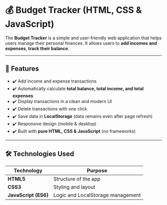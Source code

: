 # 💰 Budget Tracker (HTML, CSS & JavaScript)

The **Budget Tracker** is a simple and user-friendly web application that helps users manage their personal finances. It allows users to **add incomes and expenses**, **track their balance**.

---

## 🚀 Features

- ✔️ Add income and expense transactions  
- ✔️ Automatically calculate **total balance, total income, and total expenses**  
- ✔️ Display transactions in a clean and modern UI  
- ✔️ Delete transactions with one click  
- ✔️ Save data in **LocalStorage** (data remains even after page refresh)  
- ✔️ Responsive design (mobile & desktop)  
- ✔️ Built with **pure HTML, CSS & JavaScript** (no frameworks)

---

## 🛠️ Technologies Used

| Technology | Purpose |
|------------|---------|
| **HTML5**  | Structure of the app |
| **CSS3**   | Styling and layout |
| **JavaScript (ES6)** | Logic and LocalStorage management |

